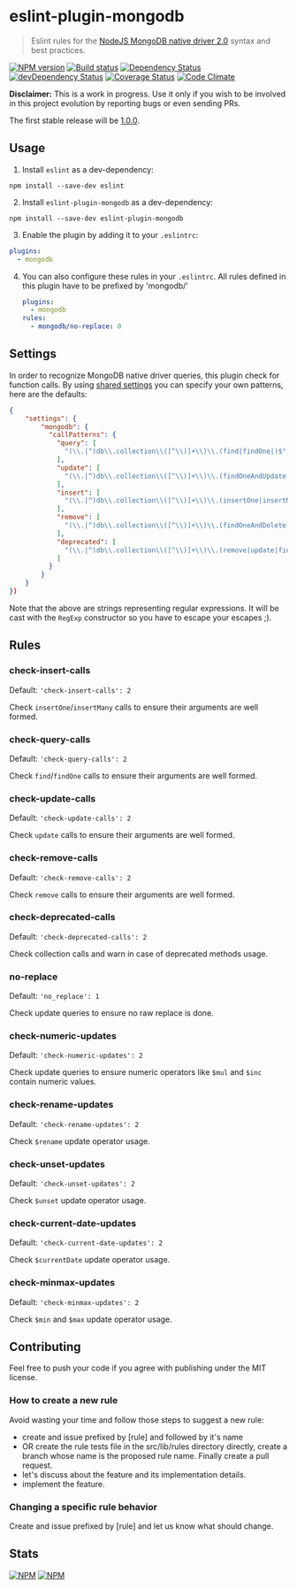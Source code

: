 # eslint-plugin-mongodb
> Eslint rules for the [NodeJS MongoDB native driver 2.0](http://mongodb.github.io/node-mongodb-native/2.0/) syntax and best practices.

[![NPM version](https://badge.fury.io/js/eslint-plugin-mongodb.svg)](https://npmjs.org/package/eslint-plugin-mongodb) [![Build status](https://secure.travis-ci.org/nfroidure/eslint-plugin-mongodb.svg)](https://travis-ci.org/nfroidure/eslint-plugin-mongodb) [![Dependency Status](https://david-dm.org/nfroidure/eslint-plugin-mongodb.svg)](https://david-dm.org/nfroidure/eslint-plugin-mongodb) [![devDependency Status](https://david-dm.org/nfroidure/eslint-plugin-mongodb/dev-status.svg)](https://david-dm.org/nfroidure/eslint-plugin-mongodb#info=devDependencies) [![Coverage Status](https://coveralls.io/repos/nfroidure/eslint-plugin-mongodb/badge.svg?branch=master)](https://coveralls.io/r/nfroidure/eslint-plugin-mongodb?branch=master) [![Code Climate](https://codeclimate.com/github/nfroidure/eslint-plugin-mongodb.svg)](https://codeclimate.com/github/nfroidure/eslint-plugin-mongodb)

**Disclaimer:**
This is a work in progress. Use it only if you wish to be involved in this
 project evolution by reporting bugs or even sending PRs.

The first stable release will be [1.0.0](https://github.com/nfroidure/eslint-plugin-mongodb/milestones/v1.0.0).

## Usage

1. Install `eslint` as a dev-dependency:

```shell
npm install --save-dev eslint
```

2. Install `eslint-plugin-mongodb` as a dev-dependency:

```shell
npm install --save-dev eslint-plugin-mongodb
```

3. Enable the plugin by adding it to your `.eslintrc`:

```yaml
plugins:
  - mongodb
```

4. You can also configure these rules in your `.eslintrc`. All rules defined in
 this plugin have to be prefixed by 'mongodb/'

    ```yaml
    plugins:
      - mongodb
    rules:
      - mongodb/no-replace: 0
    ```

## Settings

In order to recognize MongoDB native driver queries, this plugin check for
function calls. By using [shared settings](http://eslint.org/docs/user-guide/configuring.html#adding-shared-settings)
 you can specify your own patterns, here are the defaults:

```json
{
    "settings": {
        "mongodb": {
          "callPatterns": {
            "query": [
              "(\\.|^)db\\.collection\\([^\\)]+\\)\\.(find|findOne|)$",
            ],
            "update": [
              "(\\.|^)db\\.collection\\([^\\)]+\\)\\.(findOneAndUpdate|updateOne|updateMany)$",
            ],
            "insert": [
              "(\\.|^)db\\.collection\\([^\\)]+\\)\\.(insertOne|insertMany)$",
            ],
            "remove": [
              "(\\.|^)db\\.collection\\([^\\)]+\\)\\.(findOneAndDelete|deleteOne|deleteMany)$",
            ],
            "deprecated": [
              "(\\.|^)db\\.collection\\([^\\)]+\\)\\.(remove|update|findAndModify|ensureIndex|findAndRemove|insert|dropAllIndexes)$",
            ]
          }
        }
    }
})
```

Note that the above are strings representing regular expressions. It will be
 cast with the `RegExp` constructor so you have to escape your escapes ;).

## Rules

### check-insert-calls

Default: `'check-insert-calls': 2`

Check `insertOne`/`insertMany` calls to ensure their arguments are well formed.

### check-query-calls

Default: `'check-query-calls': 2`

Check `find`/`findOne` calls to ensure their arguments are well formed.

### check-update-calls

Default: `'check-update-calls': 2`

Check `update` calls to ensure their arguments are well formed.

### check-remove-calls

Default: `'check-remove-calls': 2`

Check `remove` calls to ensure their arguments are well formed.

### check-deprecated-calls

Default: `'check-deprecated-calls': 2`

Check collection calls and warn in case of deprecated methods usage.

### no-replace

Default: `'no_replace': 1`

Check update queries to ensure no raw replace is done.

### check-numeric-updates

Default: `'check-numeric-updates': 2`

Check update queries to ensure numeric operators like `$mul` and `$inc` contain
 numeric values.

### check-rename-updates

Default: `'check-rename-updates': 2`

Check `$rename` update operator usage.

### check-unset-updates

Default: `'check-unset-updates': 2`

Check `$unset` update operator usage.

### check-current-date-updates

Default: `'check-current-date-updates': 2`

Check `$currentDate` update operator usage.

### check-minmax-updates

Default: `'check-minmax-updates': 2`

Check `$min` and `$max` update operator usage.

## Contributing
Feel free to push your code if you agree with publishing under the MIT license.

### How to create a new rule

Avoid wasting your time and follow those steps to suggest a new rule:
- create and issue prefixed by [rule] and followed by it's name
- OR create the rule tests file in the src/lib/rules directory directly, create
 a branch whose name is the proposed rule name. Finally create a pull request.
- let's discuss about the feature and its implementation details.
- implement the feature.

### Changing a specific rule behavior

Create and issue prefixed by [rule] and let us know what should change.

## Stats
[![NPM](https://nodei.co/npm/eslint-plugin-mongodb.png?downloads=true&stars=true)](https://nodei.co/npm/eslint-plugin-mongodb/)
[![NPM](https://nodei.co/npm-dl/eslint-plugin-mongodb.png)](https://nodei.co/npm/eslint-plugin-mongodb/)
